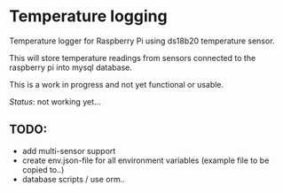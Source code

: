 # Temperature logging

Temperature logger for Raspberry Pi using ds18b20 temperature sensor.

This will store temperature readings from sensors connected to the raspberry pi into mysql database.

This is a work in progress and not yet functional or usable.

*Status*: not working yet...



## TODO:
- add multi-sensor support
- create env.json-file for all environment variables (example file to be copied to..)
- database scripts / use orm..
